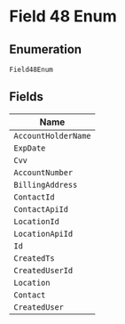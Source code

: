 
# Field 48 Enum

## Enumeration

`Field48Enum`

## Fields

| Name |
|  --- |
| `AccountHolderName` |
| `ExpDate` |
| `Cvv` |
| `AccountNumber` |
| `BillingAddress` |
| `ContactId` |
| `ContactApiId` |
| `LocationId` |
| `LocationApiId` |
| `Id` |
| `CreatedTs` |
| `CreatedUserId` |
| `Location` |
| `Contact` |
| `CreatedUser` |

